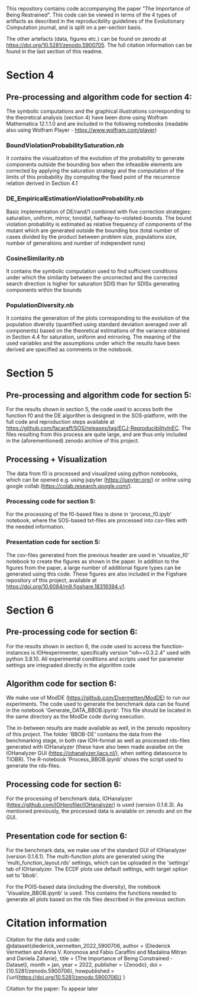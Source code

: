 This repository contains code accompanying the paper "The Importance of Being Restrained".
This code can be viewed in terms of the 4 types of artifacts as described in the reproducibility guidelines of the Evolutionary Computation journal, and is split on a per-section basis.

The other artefacts (data, figures etc.) can be found on zenodo at https://doi.org/10.5281/zenodo.5900705. The full citation information can be found in the last section of this readme.

# Section 4
## Pre-processing and algorithm code for section 4:

The symbolic computations and the graphical illustrations corresponding to the theoretical analysis (section 4) have been done using Wolfram Mathematica 12.1.1.0 and are included in the following notebooks (readable also using Wolfram Player - https://www.wolfram.com/player)

### BoundViolationProbabilitySaturation.nb  

It contains the visualization of the evolution of the probability to generate components outside the bounding box when the infeasible elements are corrected by applying the saturation strategy and the computation of the limits of this probability (by computing the fixed point of the recurrence relation derived in Section 4.1

### DE_EmpiricalEstimationViolationProbability.nb

Basic implementation of DE/rand/1 combined with five correction strategies: saturation, uniform, mirror, toroidal, halfway-to-violated-bounds. The bound violation probability is estimated as relative frequency of components of the mutant which are generated outside the bounding box (total number of cases divided by the product between problem size, populations size, number of generations and number of independent runs)

### CosineSimilarity.nb

It contains the symbolic computation used to find sufficient conditions under which the similarity between the uncorrected and the corrected search direction is higher for saturation SDIS than for SDISs generating components within the bounds

### PopulationDiversity.nb

It contains the generation of the plots corresponding to the evolution of the population diversity (quantified using standard deviation averaged over all components) based on the theoretical estimations of the variance obtained in Section 4.4 for saturation, uniform and mirroring. The meaning of the used variables and the assumptions under which the results have been derived are specified as comments in the notebook.

# Section 5

## Pre-processing and algorithm code for section 5:
For the results shown in section 5, the code used to access both the function f0 and the DE algorithm is designed in the SOS-platform, with the full code and reproduction steps available at https://github.com/facaraff/SOS/releases/tag/ECJ-ReproducibilityInEC. The files resulting from this process are quite large, and are thus only included in the (aforementioned) zenodo archive of this project.

## Processing + Visualization

The data from f0 is processed and visualized using python notebooks, which can be opened e.g. using jupyter (https://jupyter.org/) or online using google collab (https://colab.research.google.com/).

### Processing code for section 5:
For the processing of the f0-based files is done in 'process_f0.ipyb' notebook, where the SOS-based txt-files are processed into csv-files with the needed information.  

### Presentation code for section 5:
The csv-files generated from the previous header are used in 'visualize_f0' notebook to create the figures as shown in the paper. In addition to the figures from the paper, a large number of additional figure types can be generated using this code. These figures are also included in the Figshare repository of this project, available at https://doi.org/10.6084/m9.figshare.18319394.v1.

# Section 6
## Pre-processing code for section 6:
For the results shown in section 6, the code used to access the function-instances is IOHexperimenter, specifically version "ioh==0.3.2.4" used with python 3.8.10. All experimental conditions and scripts used for parameter settings are integraded directly in the algorithm code

## Algorithm code for section 6:
We make use of ModDE (https://github.com/Dvermetten/ModDE) to run our experiments.
The code used to generate the benchmark data can be found in the notebook 'Generate_DATA_BBOB.ipynb'. This file should be located in the same directory as the ModDe code during execution.

The in-between results are made available as well, in the zenodo repository of this project. The folder 'BBOB-DE' contains the data from the benchmarking stage, in both raw IOH-format as well as processed rds-files generated with IOHanalyzer (these have also been made avaialbe on the IOHanalyzer GUI (https://iohanalyzer.liacs.nl/), when setting datasource to TIOBR). The R-notebook 'Process_BBOB.ipynb' shows the script used to generate the rds-files.

## Processing code for section 6:
For the processing of benchmark data, IOHanalyzer (https://github.com/IOHprofiler/IOHanalyzer) is used (version 0.1.6.3). As mentioned previously, the processed data is avialable on zenodo and on the GUI. 

## Presentation code for section 6:
For the benchmark data, we make use of the standard GUI of IOHanalyzer (version 0.1.6.1). The multi-function plots are generated using the 'multi_function_layout.rds' settings, which can be uploaded in the 'settings' tab of IOHanalyzer. The ECDF plots use default settings, with target option set to 'bbob'. 

For the POIS-based data (including the diversity), the notebook 'Visualize_BBOB.ipynb' is used. This contains the functions needed to generate all plots based on the  rds files described in the previous section.

<!-- ## Pre-processing code for section 6:
For the results shown in section 6, the code used to access the function-instances is IOHexperimenter, specifically version "ioh==0.3.2.4" used with python 3.8.10. All experimental conditions and scripts used for parameter settings are integrated directly in the algorithm code

## Algorithm code for section 6:
We make use of pyade (https://github.com/xKuZz/pyade), but with a modified version (modified only in terms of initialization and SDIS + some output options). 
The modified code can be found on the github page, in the folder 'pyade'. 
The code used to generate the benchmark data can be found in the script 'benchmark_pyade.py'. Note that because of the original design of pyade, this script can only be executed when in a folder where 'pyade'-folder is included as a subfolder.

To integrate the tracking of POIS and diversity, the file 'commons.py' in the pyade-folder contains a trigger (_write_output) determining whether to write output or not. This is used to collect data, as a more conventional way of storing data would require a full overhaul of the design of each of the included DE-versions. For collecting the POIS data, this trigger should be True, which causes the relevant data to be printed to standard output, which can then be captured into a file (the included 'generate_POIS' notebook shows this process). These files can be processed with the code described in the next section. 

The in-between results are made available as well in the zenodo repository. The folder 'benchmark-data' contains the data from the benchmarking stage, in both raw IOH-format as well as processed rds-files generated with IOHanalyzer (these have also been made available on the IOHanalyzer GUI, when setting datasource to pyade).
The folder 'POIS_data' contains both the raw output-logs as well as the processed pickled dictionaries as described in the next section.

## Processing code for section 6:
For the processing of benchmark data, IOHanalyzer is used (version 0.1.6.1). As mentioned previously, the processed data is available on zenodo and on the GUI. 
For the processing of the raw POIS-data, we use the 'process_POIS' notebook, which turns the raw text-files into pickled dictionaries containing corrections, diversity, fitness and population size.

## Presentation code for section 6:
For the benchmark data, we make use of the standard GUI of IOHanalyzer (version 0.1.6.1). The multi-function plots are generated using the 'multi_function_layout.rds' settings, which can be uploaded in the 'settings' tab of IOHanalyzer. The ECDF plots use default settings. 

For the POIS-based data (including the diversity), the notebook 'POIS_analysis' is used. This contains the functions needed to generate all plots based on the pickled dictionaries from the previous section.  -->

# Citation information

Citation for the data and code:
@dataset{diederick_vermetten_2022_5900706,
  author       = {Diederick Vermetten and
                  Anna V. Kononova and
                  Fabio Caraffini and
                  Madalina Mitran and
                  Daniela Zaharie},
  title        = {The Importance of Being Constrained - Dataset},
  month        = jan,
  year         = 2022,
  publisher    = {Zenodo},
  doi          = {10.5281/zenodo.5900706},
  howpublished = {\url{https://doi.org/10.5281/zenodo.5900706}}
}

Citation for the paper:
To appear later